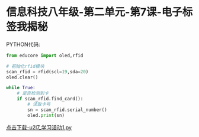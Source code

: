 # 信息科技八年级-第二单元-第7课-电子标签我揭秘

PYTHON代码:

```python
from educore import oled,rfid

# 初始化rfid模块
scan_rfid = rfid(scl=19,sda=20)
oled.clear()

while True:
    # 是否检测到卡
    if scan_rfid.find_card():
        # 读取卡号
        sn = scan_rfid.serial_number()
        oled.print(sn)
```

<a href="./py/u2l7_学习活动1.py" download>点击下载-u2l7_学习活动1.py</a>
